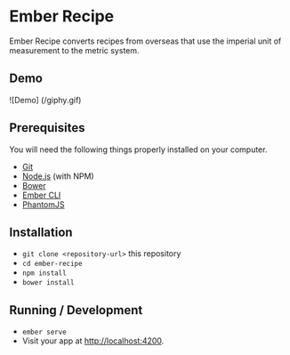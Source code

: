 # Ember Recipe
Ember Recipe converts recipes from overseas that use the imperial unit of measurement to the metric system.

## Demo

![Demo]
(/giphy.gif)

## Prerequisites

You will need the following things properly installed on your computer.

* [Git](https://git-scm.com/)
* [Node.js](https://nodejs.org/) (with NPM)
* [Bower](https://bower.io/)
* [Ember CLI](https://ember-cli.com/)
* [PhantomJS](http://phantomjs.org/)

## Installation

* `git clone <repository-url>` this repository
* `cd ember-recipe`
* `npm install`
* `bower install`

## Running / Development

* `ember serve`
* Visit your app at [http://localhost:4200](http://localhost:4200).
